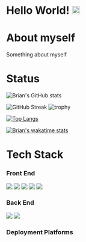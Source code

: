 # Hello World! <img src="https://raw.githubusercontent.com/MartinHeinz/MartinHeinz/master/wave.gif" height="21">

# About myself

Something about myself

# Status

<!-- [![Brian's GitHub stats](https://github-readme-stats.vercel.app/api?username=brian-weloba)](https://github.com/anuraghazra/github-readme-stats) -->
![Brian's GitHub stats](https://github-readme-stats.vercel.app/api?username=brian-weloba&show_icons=true&theme=darkhub)

![GitHub Streak](https://github-readme-streak-stats.herokuapp.com/?user=brian-weloba&theme=algolia) ![trophy](https://github-profile-trophy.vercel.app/?username=brian-weloba&title=Commit,Stars,Repositories,PullRequest,Followers&theme=darkhub)

[![Top Langs](https://github-readme-stats.vercel.app/api/top-langs/?username=brian-weloba)](https://github.com/anuraghazra/github-readme-stats)

[![Brian's wakatime stats](https://github-readme-stats.vercel.app/api/wakatime?username=brian-weloba)](https://github.com/anuraghazra/github-readme-stats)

<!-- ![Brian's GitHub stats](https://ionicabizau.github.io/github-profile-languages/api.html?brian-weloba) -->

# Tech Stack

### Front End

<img src="https://img.shields.io/badge/HTML5-E34F26?style=for-the-badge&logo=html5&logoColor=white"> <img  src="https://img.shields.io/badge/CSS3-1572B6?style=for-the-badge&logo=css3&logoColor=white"> <img  src="https://img.shields.io/badge/JavaScript-F7DF1E?style=for-the-badge&logo=javascript&logoColor=black"> <img  src="https://img.shields.io/badge/Bootstrap-563D7C?style=for-the-badge&logo=bootstrap&logoColor=white"> <img src="https://img.shields.io/badge/Android-9FC037?style=for-the-badge&logo=android&logoColor=white">

### Back End

<img src="https://img.shields.io/badge/Java-e11e21?style=for-the-badge&logo=java&logoColor=white"> <img src="https://img.shields.io/badge/Firebase-F5820B?style=for-the-badge&logo=firebase&logoColor=FFCB2B">

### Deployment Platforms






<!--
**Brian-Weloba/Brian-Weloba** is a ✨ _special_ ✨ repository because its `README.md` (this file) appears on your GitHub profile.

Here are some ideas to get you started:


- 🔭 I’m currently working on ...
- 🌱 I’m currently learning ...
- 👯 I’m looking to collaborate on ...
- 🤔 I’m looking for help with ...
- 💬 Ask me about ...
- 📫 How to reach me: ...
- 😄 Pronouns: ...
- ⚡ Fun fact: ...
-->
